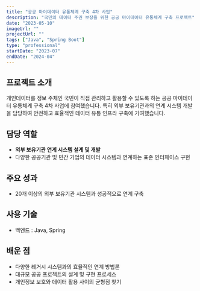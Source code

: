 ```yaml
---
title: "공공 마이데이터 유통체계 구축 4차 사업"
description: "국민의 데이터 주권 보장을 위한 공공 마이데이터 유통체계 구축 프로젝트"
date: "2023-05-10"
imageUrl: ""
projectUrl: ""
tags: ["Java", "Spring Boot"]
type: "professional"
startDate: "2023-07"
endDate: "2024-04"
---
```


## 프로젝트 소개

개인데이터를 정보 주체인 국민이 직접 관리하고 활용할 수 있도록 하는 공공 마이데이터 유통체계 구축 4차 사업에 참여했습니다. 특히 외부 보유기관과의 연계 시스템 개발을 담당하여 안전하고 효율적인 데이터 유통 인프라 구축에 기여했습니다.

## 담당 역할

- **외부 보유기관 연계 시스템 설계 및 개발**
- 다양한 공공기관 및 민간 기업의 데이터 시스템과 연계하는 표준 인터페이스 구현


## 주요 성과

- 20개 이상의 외부 보유기관 시스템과 성공적으로 연계 구축

## 사용 기술

- 백엔드 : Java, Spring

## 배운 점

- 다양한 레거시 시스템과의 효율적인 연계 방법론
- 대규모 공공 프로젝트의 설계 및 구현 프로세스
- 개인정보 보호와 데이터 활용 사이의 균형점 찾기
